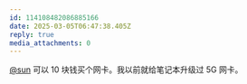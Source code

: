 ```yaml
---
id: 114108482086885166
date: 2025-03-05T06:47:38.405Z
reply: true
media_attachments: 0
---
```


[@sun](https://jiong.us/@sun) 可以 10 块钱买个网卡。我以前就给笔记本升级过 5G 网卡。

